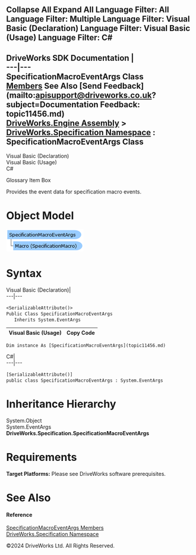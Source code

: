        

 Collapse All Expand All  Language Filter: All  Language Filter: Multiple  Language Filter: Visual Basic (Declaration) Language Filter: Visual Basic (Usage) Language Filter: C#  
---  
DriveWorks SDK Documentation  |   
---|---  
SpecificationMacroEventArgs Class   
[Members](topic11457.md) See Also [Send Feedback](mailto:apisupport@driveworks.co.uk?subject=Documentation Feedback: topic11456.md)  
[DriveWorks.Engine Assembly](topic2156.md) > [DriveWorks.Specification Namespace](topic10764.md) : SpecificationMacroEventArgs Class  
---  
  
Visual Basic (Declaration)    
Visual Basic (Usage)    
C# 

Glossary Item Box

Provides the event data for specification macro events. 

# Object Model

![](dotnetdiagramimages/image582.png)

# Syntax

Visual Basic (Declaration)|   
---|---  
      
    
    <SerializableAttribute()>
    Public Class SpecificationMacroEventArgs 
       Inherits System.EventArgs  
  
Visual Basic (Usage)| Copy Code  
---|---  
      
    
    Dim instance As [SpecificationMacroEventArgs](topic11456.md)  
  
C#|   
---|---  
      
    
    [SerializableAttribute()]
    public class SpecificationMacroEventArgs : System.EventArgs   
  
# Inheritance Hierarchy

System.Object  
System.EventArgs  
**DriveWorks.Specification.SpecificationMacroEventArgs**  


# Requirements

**Target Platforms:** Please see DriveWorks software prerequisites.

# See Also

#### Reference

[SpecificationMacroEventArgs Members](topic11457.md)   
[DriveWorks.Specification Namespace](topic10764.md)

©2024 DriveWorks Ltd. All Rights Reserved.
